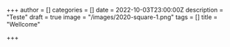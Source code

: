 +++
author = []
categories = []
date = 2022-10-03T23:00:00Z
description = "Teste"
draft = true
image = "/images/2020-square-1.png"
tags = []
title = "Wellcome"

+++
